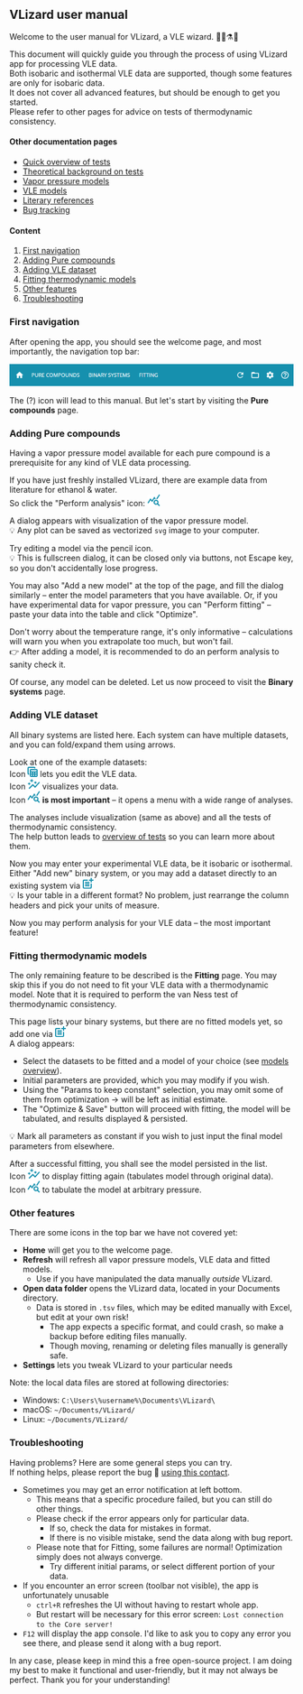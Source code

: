 ## VLizard user manual

Welcome to the user manual for VLizard, a VLE wizard. 🧙‍♂️⚗🦎

This document will quickly guide you through the process of using VLizard app for processing VLE data.  
Both isobaric and isothermal VLE data are supported, though some features are only for isobaric data.  
It does not cover all advanced features, but should be enough to get you started.  
Please refer to other pages for advice on tests of thermodynamic consistency.

#### Other documentation pages
- [Quick overview of tests](tests.md)
- [Theoretical background on tests](test_theory.md)
- [Vapor pressure models](ps_models.md)
- [VLE models](VLE_models.md)
- [Literary references](../references.md)
- [Bug tracking](bug_tracking.md)

#### Content
1. [First navigation](#first-navigation)
2. [Adding Pure compounds](#adding-pure-compounds)
3. [Adding VLE dataset](#adding-vle-dataset)
4. [Fitting thermodynamic models](#fitting-thermodynamic-models)
5. [Other features](#other-features)
6. [Troubleshooting](#troubleshooting)

### First navigation

After opening the app, you should see the welcome page, and most importantly, the navigation top bar:

![top bar](images/top_bar.png)

The (?) icon will lead to this manual.
But let's start by visiting the **Pure compounds** page.

### Adding Pure compounds

Having a vapor pressure model available for each pure compound is a prerequisite for any kind of VLE data processing.

If you have just freshly installed VLizard, there are example data from literature for ethanol & water.  
So click the "Perform analysis" icon:
![analysis icon](images/analysis_icon.png)

A dialog appears with visualization of the vapor pressure model.  
💡 Any plot can be saved as vectorized `svg` image to your computer.

Try editing a model via the pencil icon.  
💡 This is fullscreen dialog, it can be closed only via buttons, not Escape key, so you don't accidentally lose progress. 

You may also "Add a new model" at the top of the page, and fill the dialog similarly – enter the model parameters that you have available.
Or, if you have experimental data for vapor pressure, you can "Perform fitting" – paste your data into the table and click "Optimize".

Don't worry about the temperature range, it's only informative – calculations will warn you when you extrapolate too much, but won't fail.  
👉 After adding a model, it is recommended to do an perform analysis to sanity check it.

Of course, any model can be deleted.
Let us now proceed to visit the **Binary systems** page.

### Adding VLE dataset

All binary systems are listed here.
Each system can have multiple datasets, and you can fold/expand them using arrows.

Look at one of the example datasets:  
Icon ![edit table icon](images/edit_table_icon.png) lets you edit the VLE data.  
Icon ![visualize icon](images/visualize_icon.png) visualizes your data.   
Icon ![analysis icon](images/analysis_icon.png) **is most important** – it opens a menu with a wide range of analyses.

The analyses include visualization (same as above) and all the tests of thermodynamic consistency.  
The help button leads to [overview of tests](tests.md) so you can learn more about them.

Now you may enter your experimental VLE data, be it isobaric or isothermal.  
Either "Add new" binary system, or you may add a dataset directly to an existing system via ![new table icon](images/new_table_icon.png)  
💡 Is your table in a different format? No problem, just rearrange the column headers and pick your units of measure.

Now you may perform analysis for your VLE data – the most important feature!

### Fitting thermodynamic models

The only remaining feature to be described is the  **Fitting** page.
You may skip this if you do not need to fit your VLE data with a thermodynamic model. 
Note that it is required to perform the van Ness test of thermodynamic consistency.

This page lists your binary systems, but there are no fitted models yet, so add one via ![new table icon](images/new_table_icon.png)  
A dialog appears:
- Select the datasets to be fitted and a model of your choice (see [models overview](VLE_models.md)).
- Initial parameters are provided, which you may modify if you wish.
- Using the "Params to keep constant" selection, you may omit some of them from optimization → will be left as initial estimate.
- The "Optimize & Save" button will proceed with fitting, the model will be tabulated, and results displayed & persisted.

💡 Mark all parameters as constant if you wish to just input the final model parameters from elsewhere.

After a successful fitting, you shall see the model persisted in the list.  
Icon ![visualize icon](images/visualize_icon.png) to display fitting again (tabulates model through original data).  
Icon ![analysis icon](images/analysis_icon.png) to tabulate the model at arbitrary pressure.

### Other features

There are some icons in the top bar we have not covered yet:

- **Home** will get you to the welcome page.
- **Refresh** will refresh all vapor pressure models, VLE data and fitted models.
  - Use if you have manipulated the data manually _outside_ VLizard.
- **Open data folder** opens the VLizard data, located in your Documents directory.
  - Data is stored in `.tsv` files, which may be edited manually with Excel, but edit at your own risk!
    - The app expects a specific format, and could crash, so make a backup before editing files manually.
    - Though moving, renaming or deleting files manually is generally safe.
- **Settings** lets you tweak VLizard to your particular needs

Note: the local data files are stored at following directories:
- Windows: `C:\Users\%username%\Documents\VLizard\`
- macOS: `~/Documents/VLizard/`
- Linux: `~/Documents/VLizard/`

### Troubleshooting

Having problems?
Here are some general steps you can try.  
If nothing helps, please report the bug 🐛 [using this contact](bug_tracking.md).

- Sometimes you may get an error notification at left bottom.
  - This means that a specific procedure failed, but you can still do other things. 
  - Please check if the error appears only for particular data.
    - If so, check the data for mistakes in format.
    - If there is no visible mistake, send the data along with bug report.
  - Please note that for Fitting, some failures are normal! Optimization simply does not always converge.
    - Try different initial params, or select different portion of your data.
- If you encounter an error screen (toolbar not visible), the app is unfortunately unusable
  - `ctrl+R` refreshes the UI without having to restart whole app. 
  - But restart will be necessary for this error screen: `Lost connection to the Core server!`
- `F12` will display the app console. I'd like to ask you to copy any error you see there, and please send it along with a bug report. 

In any case, please keep in mind this a free open-source project.
I am doing my best to make it functional and user-friendly, but it may not always be perfect.
Thank you for your understanding!
